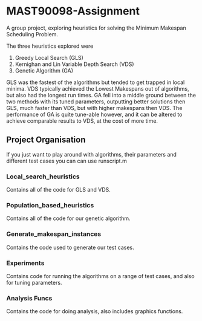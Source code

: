 # MAST90098-Assignment #
A group project, exploring heuristics for solving the Minimum Makespan 
Scheduling Problem.

The three heuristics explored were 
1. Greedy Local Search (GLS)
2. Kernighan and Lin Variable Depth Search (VDS)
3. Genetic Algorithm (GA)

GLS was the fastest of the algorithms but tended to get trapped in local
minima. VDS typically achieved the Lowest Makespans out of 
algorithms, but also had the longest run times. GA fell into a middle 
ground between the two methods with its tuned parameters,
outputting better solutions then GLS, much faster than VDS, but with 
higher makespans then VDS. The performance of GA is quite tune-able 
however, and it can be altered to achieve comparable results to VDS, 
at the cost of more time.

## Project Organisation ##

If you just want to play around with algorithms, their parameters and 
different test cases you can can use runscript.m

### Local_search_heuristics ###

Contains all of the code for GLS and VDS.

### Population_based_heuristics ###

Contains all of the code for our genetic algorithm. 

### Generate_makespan_instances ###

Contains the code used to generate our test cases.

### Experiments ###

Contains code for running the algorithms on a range of test cases,
and also for tuning parameters.

### Analysis Funcs ###

Contains the code for doing analysis, also includes graphics functions.